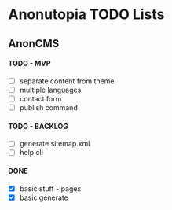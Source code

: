 # Anonutopia TODO Lists

## AnonCMS

#### TODO - MVP

- [ ] separate content from theme
- [ ] multiple languages
- [ ] contact form
- [ ] publish command

#### TODO - BACKLOG

- [ ] generate sitemap.xml
- [ ] help cli

#### DONE

- [x] basic stuff - pages
- [x] basic generate
